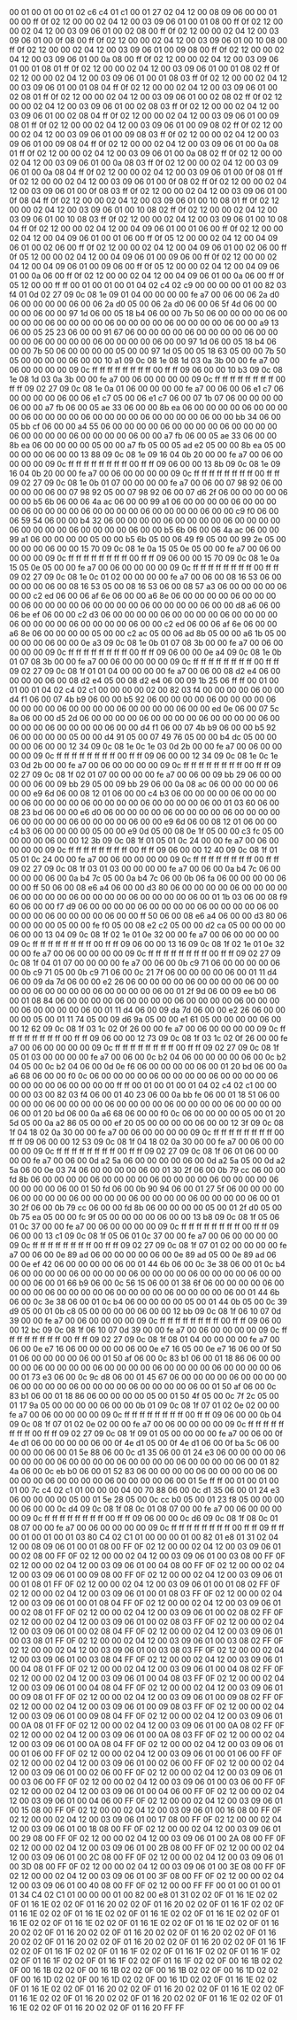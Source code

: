 <METERDATA>
<OBISCODES>
00 01 00 01 00 01 02 c6 c4 01 c1 00 01 27 02 04 12 00 08 09 06 00 00 01 00 00 ff 0f 02 12 00 00 02 04 12 00 03 09 06 01 00 01 08 00 ff 0f 02 12 00 00 02 04 12 00 03 09 06 01 00 02 08 00 ff 0f 02 12 00 00 02 04 12 00 03 09 06 01 00 0f 08 00 ff 0f 02 12 00 00 02 04 12 00 03 09 06 01 00 10 08 00 ff 0f 02 12 00 00 02 04 12 00 03 09 06 01 00 09 08 00 ff 0f 02 12 00 00 02 04 12 00 03 09 06 01 00 0a 08 00 ff 0f 02 12 00 00 02 04 12 00 03 09 06 01 00 01 08 01 ff 0f 02 12 00 00 02 04 12 00 03 09 06 01 00 01 08 02 ff 0f 02 12 00 00 02 04 12 00 03 09 06 01 00 01 08 03 ff 0f 02 12 00 00 02 04 12 00 03 09 06 01 00 01 08 04 ff 0f 02 12 00 00 02 04 12 00 03 09 06 01 00 02 08 01 ff 0f 02 12 00 00 02 04 12 00 03 09 06 01 00 02 08 02 ff 0f 02 12 00 00 02 04 12 00 03 09 06 01 00 02 08 03 ff 0f 02 12 00 00 02 04 12 00 03 09 06 01 00 02 08 04 ff 0f 02 12 00 00 02 04 12 00 03 09 06 01 00 09 08 01 ff 0f 02 12 00 00 02 04 12 00 03 09 06 01 00 09 08 02 ff 0f 02 12 00 00 02 04 12 00 03 09 06 01 00 09 08 03 ff 0f 02 12 00 00 02 04 12 00 03 09 06 01 00 09 08 04 ff 0f 02 12 00 00 02 04 12 00 03 09 06 01 00 0a 08 01 ff 0f 02 12 00 00 02 04 12 00 03 09 06 01 00 0a 08 02 ff 0f 02 12 00 00 02 04 12 00 03 09 06 01 00 0a 08 03 ff 0f 02 12 00 00 02 04 12 00 03 09 06 01 00 0a 08 04 ff 0f 02 12 00 00 02 04 12 00 03 09 06 01 00 0f 08 01 ff 0f 02 12 00 00 02 04 12 00 03 09 06 01 00 0f 08 02 ff 0f 02 12 00 00 02 04 12 00 03 09 06 01 00 0f 08 03 ff 0f 02 12 00 00 02 04 12 00 03 09 06 01 00 0f 08 04 ff 0f 02 12 00 00 02 04 12 00 03 09 06 01 00 10 08 01 ff 0f 02 12 00 00 02 04 12 00 03 09 06 01 00 10 08 02 ff 0f 02 12 00 00 02 04 12 00 03 09 06 01 00 10 08 03 ff 0f 02 12 00 00 02 04 12 00 03 09 06 01 00 10 08 04 ff 0f 02 12 00 00 02 04 12 00 04 09 06 01 00 01 06 00 ff 0f 02 12 00 00 02 04 12 00 04 09 06 01 00 01 06 00 ff 0f 05 12 00 00 02 04 12 00 04 09 06 01 00 02 06 00 ff 0f 02 12 00 00 02 04 12 00 04 09 06 01 00 02 06 00 ff 0f 05 12 00 00 02 04 12 00 04 09 06 01 00 09 06 00 ff 0f 02 12 00 00 02 04 12 00 04 09 06 01 00 09 06 00 ff 0f 05 12 00 00 02 04 12 00 04 09 06 01 00 0a 06 00 ff 0f 02 12 00 00 02 04 12 00 04 09 06 01 00 0a 06 00 ff 0f 05 12 00 00 ff ff 
</OBISCODES>
<OBISDATA>
00 01 00 01 00 01 04 02 c4 02 c9 00 00 00 00 01 00 82 03 f4 01 0d 02 27 09 0c 08 1e 09 01 04 00 00 00 00 fe a7 00 06 00 06 2a d0 06 00 00 00 00 06 00 06 2a d0 05 00 06 2a d0 06 00 06 5f 4d 06 00 00 00 00 06 00 00 97 1d 06 00 05 18 b4 06 00 00 7b 50 06 00 00 00 00 06 00 00 00 00 06 00 00 00 00 06 00 00 00 00 06 00 00 00 00 06 00 00 a9 13 06 00 05 25 23 06 00 00 91 67 06 00 00 00 00 06 00 00 00 00 06 00 00 00 00 06 00 00 00 00 06 00 00 00 00 06 00 00 97 1d 06 00 05 18 b4 06 00 00 7b 50 06 00 00 00 00 05 00 00 97 1d 05 00 05 18 63 05 00 00 7b 50 05 00 00 00 00 06 00 00 10 a1 09 0c 08 1e 08 1d 03 0a 3b 00 00 fe a7 00 06 00 00 00 00 09 0c ff ff ff ff ff ff ff ff 00 ff ff 09 06 00 00 10 b3 09 0c 08 1e 08 1d 03 0a 3b 00 00 fe a7 00 06 00 00 00 00 09 0c ff ff ff ff ff ff ff ff 00 ff ff 09 02 27 09 0c 08 1e 0a 01 06 00 00 00 00 fe a7 00 06 00 06 e1 c7 06 00 00 00 00 06 00 06 e1 c7 05 00 06 e1 c7 06 00 07 1b 07 06 00 00 00 00 06 00 00 a7 fb 06 00 05 ae 33 06 00 00 8b ea 06 00 00 00 00 06 00 00 00 00 06 00 00 00 00 06 00 00 00 00 06 00 00 00 00 06 00 00 bb 34 06 00 05 bb cf 06 00 00 a4 55 06 00 00 00 00 06 00 00 00 00 06 00 00 00 00 06 00 00 00 00 06 00 00 00 00 06 00 00 a7 fb 06 00 05 ae 33 06 00 00 8b ea 06 00 00 00 00 05 00 00 a7 fb 05 00 05 ad e2 05 00 00 8b ea 05 00 00 00 00 06 00 00 13 88 09 0c 08 1e 09 16 04 0b 20 00 00 fe a7 00 06 00 00 00 00 09 0c ff ff ff ff ff ff ff ff 00 ff ff 09 06 00 00 13 8b 09 0c 08 1e 09 16 04 0b 20 00 00 fe a7 00 06 00 00 00 00 09 0c ff ff ff ff ff ff ff ff 00 ff ff 09 02 27 09 0c 08 1e 0b 01 07 00 00 00 00 fe a7 00 06 00 07 98 92 06 00 00 00 00 06 00 07 98 92 05 00 07 98 92 06 00 07 d6 2f 06 00 00 00 00 06 00 00 b5 6b 06 00 06 4a ac 06 00 00 99 a1 06 00 00 00 00 06 00 00 00 00 06 00 00 00 00 06 00 00 00 00 06 00 00 00 00 06 00 00 c9 f0 06 00 06 59 54 06 00 00 b4 32 06 00 00 00 00 06 00 00 00 00 06 00 00 00 00 06 00 00 00 00 06 00 00 00 00 06 00 00 b5 6b 06 00 06 4a ac 06 00 00 99 a1 06 00 00 00 00 05 00 00 b5 6b 05 00 06 49 f9 05 00 00 99 2e 05 00 00 00 00 06 00 00 15 70 09 0c 08 1e 0a 15 05 0e 05 00 00 fe a7 00 06 00 00 00 00 09 0c ff ff ff ff ff ff ff ff 00 ff ff 09 06 00 00 15 70 09 0c 08 1e 0a 15 05 0e 05 00 00 fe a7 00 06 00 00 00 00 09 0c ff ff ff ff ff ff ff ff 00 ff ff 09 02 27 09 0c 08 1e 0c 01 02 00 00 00 00 fe a7 00 06 00 08 16 53 06 00 00 00 00 06 00 08 16 53 05 00 08 16 53 06 00 08 57 a3 06 00 00 00 00 06 00 00 c2 ed 06 00 06 af 6e 06 00 00 a6 8e 06 00 00 00 00 06 00 00 00 00 06 00 00 00 00 06 00 00 00 00 06 00 00 00 00 06 00 00 d8 a6 06 00 06 be ef 06 00 00 c2 d3 06 00 00 00 00 06 00 00 00 00 06 00 00 00 00 06 00 00 00 00 06 00 00 00 00 06 00 00 c2 ed 06 00 06 af 6e 06 00 00 a6 8e 06 00 00 00 00 05 00 00 c2 ac 05 00 06 ad 8b 05 00 00 a6 1b 05 00 00 00 00 06 00 00 0e a3 09 0c 08 1e 0b 01 07 08 3b 00 00 fe a7 00 06 00 00 00 00 09 0c ff ff ff ff ff ff ff ff 00 ff ff 09 06 00 00 0e a4 09 0c 08 1e 0b 01 07 08 3b 00 00 fe a7 00 06 00 00 00 00 09 0c ff ff ff ff ff ff ff ff 00 ff ff 09 02 27 09 0c 08 1f 01 01 04 00 00 00 00 fe a7 00 06 00 08 d2 e4 06 00 00 00 00 06 00 08 d2 e4 05 00 08 d2 e4 06 00 09 1b 25 06 ff ff 
00 01 00 01 00 01 04 02 c4 02 c1 00 00 00 00 02 00 82 03 f4 00 00 00 00 06 00 00 d4 f1 06 00 07 4b b9 06 00 00 b5 92 06 00 00 00 00 06 00 00 00 00 06 00 00 00 00 06 00 00 00 00 06 00 00 00 00 06 00 00 ed 0e 06 00 07 5c 8a 06 00 00 d5 2d 06 00 00 00 00 06 00 00 00 00 06 00 00 00 00 06 00 00 00 00 06 00 00 00 00 06 00 00 d4 f1 06 00 07 4b b9 06 00 00 b5 92 06 00 00 00 00 05 00 00 d4 91 05 00 07 49 76 05 00 00 b4 dc 05 00 00 00 00 06 00 00 12 34 09 0c 08 1e 0c 1e 03 0d 2b 00 00 fe a7 00 06 00 00 00 00 09 0c ff ff ff ff ff ff ff ff 00 ff ff 09 06 00 00 12 34 09 0c 08 1e 0c 1e 03 0d 2b 00 00 fe a7 00 06 00 00 00 00 09 0c ff ff ff ff ff ff ff ff 00 ff ff 09 02 27 09 0c 08 1f 02 01 07 00 00 00 00 fe a7 00 06 00 09 bb 29 06 00 00 00 00 06 00 09 bb 29 05 00 09 bb 29 06 00 0a 08 ac 06 00 00 00 00 06 00 00 e9 6d 06 00 08 12 01 06 00 00 c4 b3 06 00 00 00 00 06 00 00 00 00 06 00 00 00 00 06 00 00 00 00 06 00 00 00 00 06 00 01 03 60 06 00 08 23 bd 06 00 00 e6 d0 06 00 00 00 00 06 00 00 00 00 06 00 00 00 00 06 00 00 00 00 06 00 00 00 00 06 00 00 e9 6d 06 00 08 12 01 06 00 00 c4 b3 06 00 00 00 00 05 00 00 e9 0d 05 00 08 0e 1f 05 00 00 c3 fc 05 00 00 00 00 06 00 00 12 3b 09 0c 08 1f 01 05 01 0c 24 00 00 fe a7 00 06 00 00 00 00 09 0c ff ff ff ff ff ff ff ff 00 ff ff 09 06 00 00 12 40 09 0c 08 1f 01 05 01 0c 24 00 00 fe a7 00 06 00 00 00 00 09 0c ff ff ff ff ff ff ff ff 00 ff ff 09 02 27 09 0c 08 1f 03 01 03 00 00 00 00 fe a7 00 06 00 0a b4 7c 06 00 00 00 00 06 00 0a b4 7c 05 00 0a b4 7c 06 00 0b 06 fa 06 00 00 00 00 06 00 00 ff 50 06 00 08 e6 a4 06 00 00 d3 80 06 00 00 00 00 06 00 00 00 00 06 00 00 00 00 06 00 00 00 00 06 00 00 00 00 06 00 01 1b 03 06 00 08 f9 60 06 00 00 f7 d9 06 00 00 00 00 06 00 00 00 00 06 00 00 00 00 06 00 00 00 00 06 00 00 00 00 06 00 00 ff 50 06 00 08 e6 a4 06 00 00 d3 80 06 00 00 00 00 05 00 00 fe f0 05 00 08 e2 c2 05 00 00 d2 ca 05 00 00 00 00 06 00 00 13 04 09 0c 08 1f 02 1e 01 0e 32 00 00 fe a7 00 06 00 00 00 00 09 0c ff ff ff ff ff ff ff ff 00 ff ff 09 06 00 00 13 16 09 0c 08 1f 02 1e 01 0e 32 00 00 fe a7 00 06 00 00 00 00 09 0c ff ff ff ff ff ff ff ff 00 ff ff 09 02 27 09 0c 08 1f 04 01 07 00 00 00 00 fe a7 00 06 00 0b c9 71 06 00 00 00 00 06 00 0b c9 71 05 00 0b c9 71 06 00 0c 21 7f 06 00 00 00 00 06 00 01 11 d4 06 00 09 da 7d 06 00 00 e2 26 06 00 00 00 00 06 00 00 00 00 06 00 00 00 00 06 00 00 00 00 06 00 00 00 00 06 00 01 2f 9d 06 00 09 ee b0 06 00 01 08 84 06 00 00 00 00 06 00 00 00 00 06 00 00 00 00 06 00 00 00 00 06 00 00 00 00 06 00 01 11 d4 06 00 09 da 7d 06 00 00 e2 26 06 00 00 00 00 05 00 01 11 74 05 00 09 d6 9a 05 00 00 e1 61 05 00 00 00 00 06 00 00 12 62 09 0c 08 1f 03 1c 02 0f 26 00 00 fe a7 00 06 00 00 00 00 09 0c ff ff ff ff ff ff ff ff 00 ff ff 09 06 00 00 12 73 09 0c 08 1f 03 1c 02 0f 26 00 00 fe a7 00 06 00 00 00 00 09 0c ff ff ff ff ff ff ff ff 00 ff ff 09 02 27 09 0c 08 1f 05 01 03 00 00 00 00 fe a7 00 06 00 0c b2 04 06 00 00 00 00 06 00 0c b2 04 05 00 0c b2 04 06 00 0d 0e f6 06 00 00 00 00 06 00 01 20 bd 06 00 0a a6 68 06 00 00 f0 0c 06 00 00 00 00 06 00 00 00 00 06 00 00 00 00 06 00 00 00 00 06 00 00 00 00 ff ff 
00 01 00 01 00 01 04 02 c4 02 c1 00 00 00 00 03 00 82 03 f4 06 00 01 40 23 06 00 0a bb fe 06 00 01 18 51 06 00 00 00 00 06 00 00 00 00 06 00 00 00 00 06 00 00 00 00 06 00 00 00 00 06 00 01 20 bd 06 00 0a a6 68 06 00 00 f0 0c 06 00 00 00 00 05 00 01 20 5d 05 00 0a a2 86 05 00 00 ef 20 05 00 00 00 00 06 00 00 12 3f 09 0c 08 1f 04 18 02 0a 30 00 00 fe a7 00 06 00 00 00 00 09 0c ff ff ff ff ff ff ff ff 00 ff ff 09 06 00 00 12 53 09 0c 08 1f 04 18 02 0a 30 00 00 fe a7 00 06 00 00 00 00 09 0c ff ff ff ff ff ff ff ff 00 ff ff 09 02 27 09 0c 08 1f 06 01 06 00 00 00 00 fe a7 00 06 00 0d a2 5a 06 00 00 00 00 06 00 0d a2 5a 05 00 0d a2 5a 06 00 0e 03 74 06 00 00 00 00 06 00 01 30 2f 06 00 0b 79 cc 06 00 00 fd 8b 06 00 00 00 00 06 00 00 00 00 06 00 00 00 00 06 00 00 00 00 06 00 00 00 00 06 00 01 50 fd 06 00 0b 90 94 06 00 01 27 5f 06 00 00 00 00 06 00 00 00 00 06 00 00 00 00 06 00 00 00 00 06 00 00 00 00 06 00 01 30 2f 06 00 0b 79 cc 06 00 00 fd 8b 06 00 00 00 00 05 00 01 2f d0 05 00 0b 75 ea 05 00 00 fc 9f 05 00 00 00 00 06 00 00 13 b8 09 0c 08 1f 05 06 01 0c 37 00 00 fe a7 00 06 00 00 00 00 09 0c ff ff ff ff ff ff ff ff 00 ff ff 09 06 00 00 13 c1 09 0c 08 1f 05 06 01 0c 37 00 00 fe a7 00 06 00 00 00 00 09 0c ff ff ff ff ff ff ff ff 00 ff ff 09 02 27 09 0c 08 1f 07 01 02 00 00 00 00 fe a7 00 06 00 0e 89 ad 06 00 00 00 00 06 00 0e 89 ad 05 00 0e 89 ad 06 00 0e ef 42 06 00 00 00 00 06 00 01 44 6b 06 00 0c 3e 38 06 00 01 0c b4 06 00 00 00 00 06 00 00 00 00 06 00 00 00 00 06 00 00 00 00 06 00 00 00 00 06 00 01 66 b9 06 00 0c 56 15 06 00 01 38 6f 06 00 00 00 00 06 00 00 00 00 06 00 00 00 00 06 00 00 00 00 06 00 00 00 00 06 00 01 44 6b 06 00 0c 3e 38 06 00 01 0c b4 06 00 00 00 00 05 00 01 44 0b 05 00 0c 39 d9 05 00 01 0b c8 05 00 00 00 00 06 00 00 12 bb 09 0c 08 1f 06 10 07 0d 39 00 00 fe a7 00 06 00 00 00 00 09 0c ff ff ff ff ff ff ff ff 00 ff ff 09 06 00 00 12 bc 09 0c 08 1f 06 10 07 0d 39 00 00 fe a7 00 06 00 00 00 00 09 0c ff ff ff ff ff ff ff ff 00 ff ff 09 02 27 09 0c 08 1f 08 01 04 00 00 00 00 fe a7 00 06 00 0e e7 16 06 00 00 00 00 06 00 0e e7 16 05 00 0e e7 16 06 00 0f 50 01 06 00 00 00 00 06 00 01 50 af 06 00 0c 83 b1 06 00 01 18 86 06 00 00 00 00 06 00 00 00 00 06 00 00 00 00 06 00 00 00 00 06 00 00 00 00 06 00 01 73 e3 06 00 0c 9c d8 06 00 01 45 67 06 00 00 00 00 06 00 00 00 00 06 00 00 00 00 06 00 00 00 00 06 00 00 00 00 06 00 01 50 af 06 00 0c 83 b1 06 00 01 18 86 06 00 00 00 00 05 00 01 50 4f 05 00 0c 7f 2c 05 00 01 17 9a 05 00 00 00 00 06 00 00 0b 01 09 0c 08 1f 07 01 02 0e 02 00 00 fe a7 00 06 00 00 00 00 09 0c ff ff ff ff ff ff ff ff 00 ff ff 09 06 00 00 0b 04 09 0c 08 1f 07 01 02 0e 02 00 00 fe a7 00 06 00 00 00 00 09 0c ff ff ff ff ff ff ff ff 00 ff ff 09 02 27 09 0c 08 1f 09 01 05 00 00 00 00 fe a7 00 06 00 0f 4e d1 06 00 00 00 00 06 00 0f 4e d1 05 00 0f 4e d1 06 00 0f ba 5c 06 00 00 00 00 06 00 01 5e 88 06 00 0c d1 35 06 00 01 24 e3 06 00 00 00 00 06 00 00 00 00 06 00 00 00 00 06 00 00 00 00 06 00 00 00 00 06 00 01 82 4a 06 00 0c eb b0 06 00 01 52 83 06 00 00 00 00 06 00 00 00 00 06 00 00 00 00 06 00 00 00 00 06 00 00 00 00 06 00 01 5e ff ff 
00 01 00 01 00 01 00 7c c4 02 c1 01 00 00 00 04 00 70 88 06 00 0c d1 35 06 00 01 24 e3 06 00 00 00 00 05 00 01 5e 28 05 00 0c cc b0 05 00 01 23 f8 05 00 00 00 00 06 00 00 0c d4 09 0c 08 1f 08 0c 01 08 07 00 00 fe a7 00 06 00 00 00 00 09 0c ff ff ff ff ff ff ff ff 00 ff ff 09 06 00 00 0c d6 09 0c 08 1f 08 0c 01 08 07 00 00 fe a7 00 06 00 00 00 00 09 0c ff ff ff ff ff ff ff ff 00 ff ff 09 ff ff 
</OBISDATA>
<SCALAROBISCODES>
00 01 00 01 00 01 03 80 C4 02 C1 01 00 00 00 01 00 82 01 e8 01 31 02 04 12 00 08 09 06 01 00 01 08 00 FF 0F 02 12 00 00 02 04 12 00 03 09 06 01 00 02 08 00 FF 0F 02 12 00 00 02 04 12 00 03 09 06 01 00 03 08 00 FF 0F 02 12 00 00 02 04 12 00 03 09 06 01 00 04 08 00 FF 0F 02 12 00 00 02 04 12 00 03 09 06 01 00 09 08 00 FF 0F 02 12 00 00 02 04 12 00 03 09 06 01 00 01 08 01 FF 0F 02 12 00 00 02 04 12 00 03 09 06 01 00 01 08 02 FF 0F 02 12 00 00 02 04 12 00 03 09 06 01 00 01 08 03 FF 0F 02 12 00 00 02 04 12 00 03 09 06 01 00 01 08 04 FF 0F 02 12 00 00 02 04 12 00 03 09 06 01 00 02 08 01 FF 0F 02 12 00 00 02 04 12 00 03 09 06 01 00 02 08 02 FF 0F 02 12 00 00 02 04 12 00 03 09 06 01 00 02 08 03 FF 0F 02 12 00 00 02 04 12 00 03 09 06 01 00 02 08 04 FF 0F 02 12 00 00 02 04 12 00 03 09 06 01 00 03 08 01 FF 0F 02 12 00 00 02 04 12 00 03 09 06 01 00 03 08 02 FF 0F 02 12 00 00 02 04 12 00 03 09 06 01 00 03 08 03 FF 0F 02 12 00 00 02 04 12 00 03 09 06 01 00 03 08 04 FF 0F 02 12 00 00 02 04 12 00 03 09 06 01 00 04 08 01 FF 0F 02 12 00 00 02 04 12 00 03 09 06 01 00 04 08 02 FF 0F 02 12 00 00 02 04 12 00 03 09 06 01 00 04 08 03 FF 0F 02 12 00 00 02 04 12 00 03 09 06 01 00 04 08 04 FF 0F 02 12 00 00 02 04 12 00 03 09 06 01 00 09 08 01 FF 0F 02 12 00 00 02 04 12 00 03 09 06 01 00 09 08 02 FF 0F 02 12 00 00 02 04 12 00 03 09 06 01 00 09 08 03 FF 0F 02 12 00 00 02 04 12 00 03 09 06 01 00 09 08 04 FF 0F 02 12 00 00 02 04 12 00 03 09 06 01 00 0A 08 01 FF 0F 02 12 00 00 02 04 12 00 03 09 06 01 00 0A 08 02 FF 0F 02 12 00 00 02 04 12 00 03 09 06 01 00 0A 08 03 FF 0F 02 12 00 00 02 04 12 00 03 09 06 01 00 0A 08 04 FF 0F 02 12 00 00 02 04 12 00 03 09 06 01 00 01 06 00 FF 0F 02 12 00 00 02 04 12 00 03 09 06 01 00 01 06 00 FF 0F 02 12 00 00 02 04 12 00 03 09 06 01 00 02 06 00 FF 0F 02 12 00 00 02 04 12 00 03 09 06 01 00 02 06 00 FF 0F 02 12 00 00 02 04 12 00 03 09 06 01 00 03 06 00 FF 0F 02 12 00 00 02 04 12 00 03 09 06 01 00 03 06 00 FF 0F 02 12 00 00 02 04 12 00 03 09 06 01 00 04 06 00 FF 0F 02 12 00 00 02 04 12 00 03 09 06 01 00 04 06 00 FF 0F 02 12 00 00 02 04 12 00 03 09 06 01 00 15 08 00 FF 0F 02 12 00 00 02 04 12 00 03 09 06 01 00 16 08 00 FF 0F 02 12 00 00 02 04 12 00 03 09 06 01 00 17 08 00 FF 0F 02 12 00 00 02 04 12 00 03 09 06 01 00 18 08 00 FF 0F 02 12 00 00 02 04 12 00 03 09 06 01 00 29 08 00 FF 0F 02 12 00 00 02 04 12 00 03 09 06 01 00 2A 08 00 FF 0F 02 12 00 00 02 04 12 00 03 09 06 01 00 2B 08 00 FF 0F 02 12 00 00 02 04 12 00 03 09 06 01 00 2C 08 00 FF 0F 02 12 00 00 02 04 12 00 03 09 06 01 00 3D 08 00 FF 0F 02 12 00 00 02 04 12 00 03 09 06 01 00 3E 08 00 FF 0F 02 12 00 00 02 04 12 00 03 09 06 01 00 3F 08 00 FF 0F 02 12 00 00 02 04 12 00 03 09 06 01 00 40 08 00 FF 0F 02 12 00 00 FF FF
</SCALAROBISCODES>
<SCALAROBISDATA>
00 01 00 01 00 01 01 34 C4 02 C1 01 00 00 00 01 00 82 00 e8 01 31 02 02 0F 01 16 1E 02 02 0F 01 16 1E 02 02 0F 01 16 20 02 02 0F 01 16 20 02 02 0F 01 16 1F 02 02 0F 01 16 1E 02 02 0F 01 16 1E 02 02 0F 01 16 1E 02 02 0F 01 16 1E 02 02 0F 01 16 1E 02 02 0F 01 16 1E 02 02 0F 01 16 1E 02 02 0F 01 16 1E 02 02 0F 01 16 20 02 02 0F 01 16 20 02 02 0F 01 16 20 02 02 0F 01 16 20 02 02 0F 01 16 20 02 02 0F 01 16 20 02 02 0F 01 16 20 02 02 0F 01 16 20 02 02 0F 01 16 1F 02 02 0F 01 16 1F 02 02 0F 01 16 1F 02 02 0F 01 16 1F 02 02 0F 01 16 1F 02 02 0F 01 16 1F 02 02 0F 01 16 1F 02 02 0F 01 16 1F 02 02 0F 00 16 1B 02 02 0F 00 16 1B 02 02 0F 00 16 1B 02 02 0F 00 16 1B 02 02 0F 00 16 1D 02 02 0F 00 16 1D 02 02 0F 00 16 1D 02 02 0F 00 16 1D 02 02 0F 01 16 1E 02 02 0F 01 16 1E 02 02 0F 01 16 20 02 02 0F 01 16 20 02 02 0F 01 16 1E 02 02 0F 01 16 1E 02 02 0F 01 16 20 02 02 0F 01 16 20 02 02 0F 01 16 1E 02 02 0F 01 16 1E 02 02 0F 01 16 20 02 02 0F 01 16 20 FF FF
</SCALAROBISDATA>
</METERDATA>